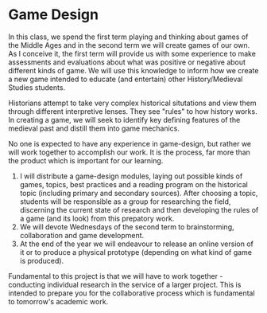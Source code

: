 # Game Design

In this class, we spend the first term playing and thinking about games of the Middle Ages and in the second term we will create games of our own. As I conceive it, the first term will provide us with some experience to make assessments and evaluations about what was positive or negative about different kinds of game. We will use this knowledge to inform how we create a new game intended to educate (and entertain) other History/Medieval Studies students.&#x20;

Historians attempt to take very complex historical situtations and view them through different interpretive lenses. They see "rules" to how history works. In creating a game, we will seek to identify key defining features of the medieval past and distill them into game mechanics.&#x20;

No one is expected to have any experience in game-design, but rather we will work together to accomplish our work. It is the process, far more than the product which is important for our learning.

1. I will distribute a game-design modules, laying out possible kinds of games, topics, best practices and a reading program on the historical topic (including primary and secondary sources). After choosing a topic, students will be responsible as a group for researching the field, discerning the current state of research and then developing the rules of a game (and its look) from this prepatory work.&#x20;
2. We will devote Wednesdays of the second term to brainstorming, collaboration and game development.
3. At the end of the year we will endeavour to release an online version of it or to produce a physical prototype (depending on what kind of game is produced).&#x20;

Fundamental to this project is that we will have to work together - conducting individual research in the service of a larger project. This is intended to prepare you for the collaborative process which is fundamental to tomorrow's academic work.&#x20;
